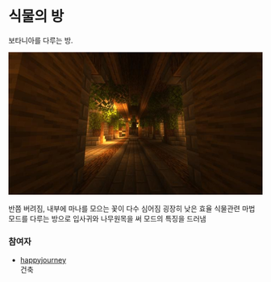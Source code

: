# 식물의 방

보타니아를 다루는 방.

![asdf](../../asset/buildings/room_of_plant/main.jpg)

반쯤 버려짐, 내부에 마나를 모으는 꽃이 다수 심어짐 굉장히 낮은 효율 식물관련 마법 모드를 다루는 방으로 입사귀와 나무원목을 써 모드의 특징을 드러냄 

### 참여자
<!-- player_desc_open -->
- [happyjourney](../members/happyjourney.md)  
건축
<!-- player_desc_close-->